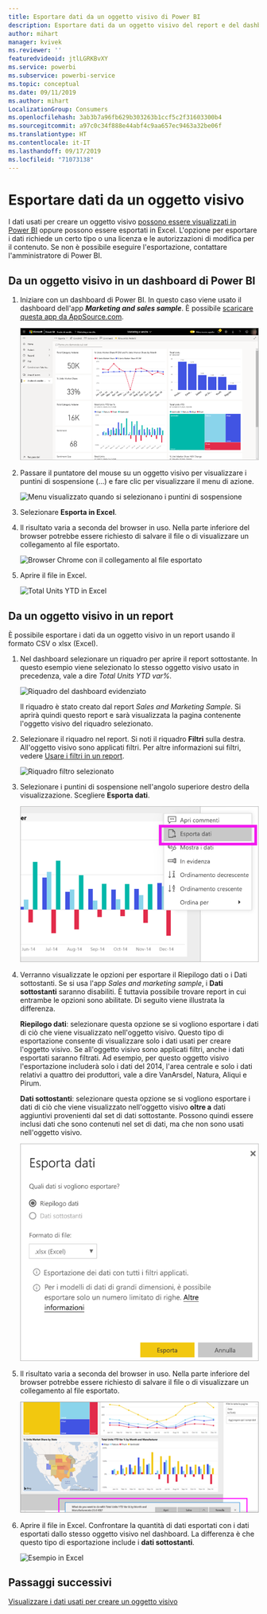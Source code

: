 ```yaml
---
title: Esportare dati da un oggetto visivo di Power BI
description: Esportare dati da un oggetto visivo del report e del dashboard e visualizzarli in Excel.
author: mihart
manager: kvivek
ms.reviewer: ''
featuredvideoid: jtlLGRKBvXY
ms.service: powerbi
ms.subservice: powerbi-service
ms.topic: conceptual
ms.date: 09/11/2019
ms.author: mihart
LocalizationGroup: Consumers
ms.openlocfilehash: 3ab3b7a96fb629b303263b1ccf5c2f31603300b4
ms.sourcegitcommit: a97c0c34f888e44abf4c9aa657ec9463a32be06f
ms.translationtype: HT
ms.contentlocale: it-IT
ms.lasthandoff: 09/17/2019
ms.locfileid: "71073138"
---
```

# <a name="export-data-from-a-visual"></a>Esportare dati da un oggetto visivo
I dati usati per creare un oggetto visivo [possono essere visualizzati in Power BI](end-user-show-data.md) oppure possono essere esportati in Excel. L'opzione per esportare i dati richiede un certo tipo o una licenza e le autorizzazioni di modifica per il contenuto. Se non è possibile eseguire l'esportazione, contattare l'amministratore di Power BI. 

## <a name="from-a-visual-on-a-power-bi-dashboard"></a>Da un oggetto visivo in un dashboard di Power BI

1. Iniziare con un dashboard di Power BI. In questo caso viene usato il dashboard dell'app ***Marketing and sales sample***. È possibile [scaricare questa app da AppSource.com](https://appsource.microsoft.com/en-us/product/power-bi/microsoft-retail-analysis-sample.salesandmarketingsample-preview?flightCodes=e2b06c7a-a438-4d99-9eb6-4324ce87f282).

    ![Dashboard dell'app](media/end-user-export/power-bi-dashboards.png)

2. Passare il puntatore del mouse su un oggetto visivo per visualizzare i puntini di sospensione (...) e fare clic per visualizzare il menu di azione.

    ![Menu visualizzato quando si selezionano i puntini di sospensione](media/end-user-export/power-bi-action-menu.png)

3. Selezionare **Esporta in Excel**.

4. Il risultato varia a seconda del browser in uso. Nella parte inferiore del browser potrebbe essere richiesto di salvare il file o di visualizzare un collegamento al file esportato. 

    ![Browser Chrome con il collegamento al file esportato](media/end-user-export/power-bi-dashboard-exports.png)

5. Aprire il file in Excel.  

    ![Total Units YTD in Excel](media/end-user-export/power-bi-excel.png)


## <a name="from-a-visual-in-a-report"></a>Da un oggetto visivo in un report
È possibile esportare i dati da un oggetto visivo in un report usando il formato CSV o xlsx (Excel). 

1. Nel dashboard selezionare un riquadro per aprire il report sottostante.  In questo esempio viene selezionato lo stesso oggetto visivo usato in precedenza, vale a dire *Total Units YTD var%.* 

    ![Riquadro del dashboard evidenziato](media/end-user-export/power-bi-export-reports.png)

    Il riquadro è stato creato dal report *Sales and Marketing Sample*. Si aprirà quindi questo report e sarà visualizzata la pagina contenente l'oggetto visivo del riquadro selezionato. 

2. Selezionare il riquadro nel report. Si noti il riquadro **Filtri** sulla destra. All'oggetto visivo sono applicati filtri. Per altre informazioni sui filtri, vedere [Usare i filtri in un report](end-user-report-filter.md).

    ![Riquadro filtro selezionato](media/end-user-export/power-bi-export-filter.png)


3. Selezionare i puntini di sospensione nell'angolo superiore destro della visualizzazione. Scegliere **Esporta dati**.

    ![Esportare i dati selezionati dall'elenco a discesa](media/end-user-export/power-bi-export-report.png)

4. Verranno visualizzate le opzioni per esportare il Riepilogo dati o i Dati sottostanti. Se si usa l'app *Sales and marketing sample*, i **Dati sottostanti** saranno disabiliti. È tuttavia possibile trovare report in cui entrambe le opzioni sono abilitate. Di seguito viene illustrata la differenza.

    **Riepilogo dati**: selezionare questa opzione se si vogliono esportare i dati di ciò che viene visualizzato nell'oggetto visivo.  Questo tipo di esportazione consente di visualizzare solo i dati usati per creare l'oggetto visivo. Se all'oggetto visivo sono applicati filtri, anche i dati esportati saranno filtrati. Ad esempio, per questo oggetto visivo l'esportazione includerà solo i dati del 2014, l'area centrale e solo i dati relativi a quattro dei produttori, vale a dire VanArsdel, Natura, Aliqui e Pirum.
  

    **Dati sottostanti**: selezionare questa opzione se si vogliono esportare i dati di ciò che viene visualizzato nell'oggetto visivo **oltre a** dati aggiuntivi provenienti dal set di dati sottostante.  Possono quindi essere inclusi dati che sono contenuti nel set di dati, ma che non sono usati nell'oggetto visivo. 

    ![Menu in cui si sceglie il riepilogo dati o i dati sottostanti](media/end-user-export/power-bi-export-option.png)

5. Il risultato varia a seconda del browser in uso. Nella parte inferiore del browser potrebbe essere richiesto di salvare il file o di visualizzare un collegamento al file esportato. 

    ![Visualizzazione del file esportato nel browser Microsoft Edge](media/end-user-export/power-bi-export-edge-browser.png)


6. Aprire il file in Excel. Confrontare la quantità di dati esportati con i dati esportati dallo stesso oggetto visivo nel dashboard. La differenza è che questo tipo di esportazione include i **dati sottostanti**. 

    ![Esempio in Excel](media/end-user-export/power-bi-underlying.png)

## <a name="next-steps"></a>Passaggi successivi

[Visualizzare i dati usati per creare un oggetto visivo](end-user-show-data.md)
